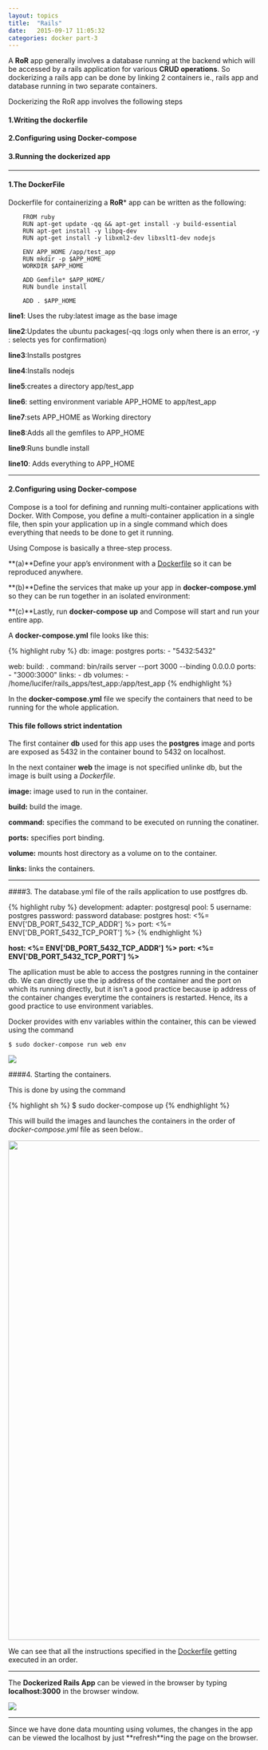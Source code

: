 ```yaml
---
layout: topics
title:  "Rails"
date:   2015-09-17 11:05:32
categories: docker part-3
---
```


A **RoR** app generally involves a database running at the backend which will be accessed by a rails application for various **CRUD operations**. So dockerizing a rails app can be done by
linking 2 containers ie., rails app and database running in two separate containers.

Dockerizing the RoR app involves the following steps

#### 1.Writing the dockerfile

#### 2.Configuring using Docker-compose

#### 3.Running the dockerized app

<hr>

#### 1.The DockerFile
Dockerfile for containerizing a **RoR*** app can be written as the following:

		FROM ruby
		RUN apt-get update -qq && apt-get install -y build-essential
		RUN apt-get install -y libpq-dev
		RUN apt-get install -y libxml2-dev libxslt1-dev nodejs
		 
		ENV APP_HOME /app/test_app
		RUN mkdir -p $APP_HOME
		WORKDIR $APP_HOME

		ADD Gemfile* $APP_HOME/
		RUN bundle install

		ADD . $APP_HOME


**line1**: Uses the ruby:latest image as the base image

**line2**:Updates the ubuntu packages(-qq  :logs only when there is an error, -y : selects yes for confirmation)

**line3**:Installs postgres

**line4**:Installs nodejs

**line5**:creates a directory app/test_app

**line6**: setting environment variable APP_HOME to app/test_app

**line7**:sets APP_HOME as Working directory

**line8**:Adds all the gemfiles to APP_HOME

**line9**:Runs bundle install

**line10**: Adds everything to APP_HOME

<hr>

#### 2.Configuring using Docker-compose

Compose is a tool for defining and running multi-container applications with Docker. With Compose, you define a multi-container application in a single file, then spin your application up in a single command which does everything that needs to be done to get it running.

Using Compose is basically a three-step process.

**(a)**Define your app’s environment with a [Dockerfile][dofi] so it can be reproduced anywhere.

**(b)**Define the services that make up your app in **docker-compose.yml** so they can be run together in an isolated environment:

**(c)**Lastly, run **docker-compose up** and Compose will start and run your entire app.

A **docker-compose.yml** file looks like this:

{% highlight ruby %}
db:
  image: postgres
  ports:
    - "5432:5432"

web:
  build: .
  command: bin/rails server --port 3000 --binding 0.0.0.0
  ports:
    - "3000:3000"
  links:
    - db
  volumes:
    - /home/lucifer/rails_apps/test_app:/app/test_app
{% endhighlight %}

In the **docker-compose.yml** file we specify the containers that need to be running for the whole application.
#### **This file follows strict indentation** 

The first container **db** used for this app uses the **postgres** image and ports are exposed as 5432 in the container bound to 5432 on localhost.

In the next container **web** the image is not specified unlinke db, but the image is built using a *Dockerfile*.

**image:** image used to run in the container.

**build:** build the image.

**command:** specifies the command to be executed on running the conatiner.

**ports:** specifies port binding.

**volume:** mounts host directory as a volume on to the container.

**links:** links the containers.

<hr>

####3. The database.yml file of the rails application to use postfgres db.

{% highlight ruby %}
development:
 adapter: postgresql
 pool: 5
 username: postgres
 password: password
 database: postgres
 host: <%= ENV['DB_PORT_5432_TCP_ADDR'] %>
 port: <%= ENV['DB_PORT_5432_TCP_PORT'] %>
{% endhighlight %}

 **host: <%= ENV['DB_PORT_5432_TCP_ADDR'] %>**
 **port: <%= ENV['DB_PORT_5432_TCP_PORT'] %>**

The apllication must be able to access the postgres running in the container db. We can directly use the ip address of the container and the port on which its running directly, but it isn't a good practice because ip address of the container changes everytime the containers is restarted. Hence, its a good practice to use environment variables.

Docker provides with env variables within the container, this can be viewed using the command 

	$ sudo docker-compose run web env

<img src="{{site.baseurl}}images/docker/ruby_app/ROR/rails-docker-compose.png">

####4. Starting the containers.

This is done by using the command 

{% highlight sh %}
$ sudo docker-compose up
{% endhighlight %}

This will build the images and launches the containers in the order of *docker-compose.yml* file as seen below.. 

<img  src="{{site.baseurl}}/images/docker/ruby_app/ROR/docker-compose_up.png" width="1000">

We can see that all the instructions specified in the [Dockerfile][d] getting executed in an order.
<hr>

The **Dockerized Rails App** can be viewed in the browser by typing **localhost:3000** in the browser window.

<img  src="{{site.baseurl}}/images/docker/ruby_app/ROR/dockerized.png" >


<hr>
Since we have done data mounting using volumes, the changes in the app can be viewed the localhost by just **refresh**ing the page on the browser.


[dofi]: dockerfile.html
[d]: dockerfile.html